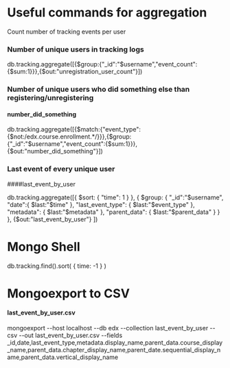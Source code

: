 # Useful commands for aggregation

Count number of tracking events per user

### Number of unique users in tracking logs
db.tracking.aggregate([{$group:{"_id":"$username","event_count":{$sum:1}}},{$out:"unregistration_user_count"}])

### Number of unique users who did something else than registering/unregistering
#### number_did_something
db.tracking.aggregate([{$match:{"event_type":{$not:/edx\.course\.enrollment.*/}}},{$group:{"_id":"$username","event_count":{$sum:1}}},{$out:"number_did_something"}])

### Last event of every unique user
####last_event_by_user

db.tracking.aggregate([{ $sort: { "time": 1 } }, { $group: { "_id":"$username", "date":{ $last:"$time" }, "last_event_type": { $last:"$event_type" }, "metadata": { $last:"$metadata" }, "parent_data": { $last:"$parent_data" } } }, {$out:"last_event_by_user"} ])

# Mongo Shell

db.tracking.find().sort( { time: -1 } )

# Mongoexport to CSV

#### last_event_by_user.csv

mongoexport --host localhost --db edx --collection last_event_by_user --csv --out last_event_by_user.csv --fields _id,date,last_event_type,metadata.display_name,parent_data.course_display_name,parent_data.chapter_display_name,parent_date.sequential_display_name,parent_data.vertical_display_name




